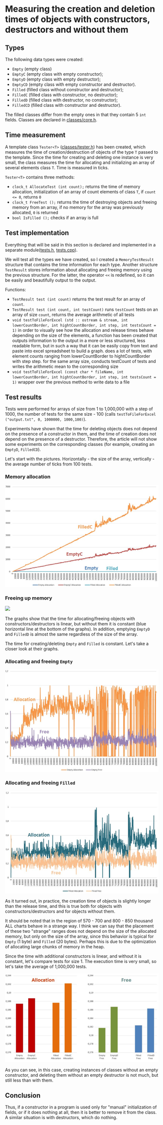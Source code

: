 # Measuring the creation and deletion times of objects with constructors, destructors and without them
## Types
The following data types were created:

* `Empty` (empty class)
* `EmptyC` (empty class with empty constructor);
* `EmptyD` (empty class with empty destructor);
* `EmptyCD` (empty class with empty constructor and destructor).
* `Filled` (filled class without constructor and destructor);
* `FilledC` (filled class with constructor, no destructor);
* `FilledD` (filled class with destructor, no constructor);
* `FilledCD` (filled class with constructor and destructor).

The filled classes differ from the empty ones in that they contain 5 `int` fields. Classes are declared in [classes/core.h](classes/core.h).

## Time measurement
A template class `Tester<T>` ([classes/tester.h](classes/tester.h)) has been created, which measures the time of creation/destruction of objects of the type `T` passed to the template. Since the time for creating and deleting one instance is very small, the class measures the time for allocating and initializing an array of several elements class `T`. Time is measured in ticks.

`Tester<T>` contains three methods:

* `clock_t AllocateTest (int count);` returns the time of memory allocation, initialization of an array of count elements of class `T`, if `count <= 0`, returns `0`
* `clock_t FreeTest ();` returns the time of destroying objects and freeing memory from an array, if no memory for the array was previously allocated, `0` is returned
* `bool IsFilled ();` checks if an array is full

## Test implementation
Everything that will be said in this section is declared and implemented in a separate module([tests.h](tests.h), [tests.cpp](tests.cpp)).

We will test all the types we have created, so I created a `MemoryTestResult` structure that contains the time information for each type. Another structure `TestResult` stores information about allocating and freeing memory using the previous structure. For the latter, the operator `<<` is redefined, so it can be easily and beautifully output to the output.

Functions:

* `TestResult test (int count)` returns the test result for an array of `count`.
* `TestResult test (int count, int testCount)` runs `testCount` tests on an array of size `count`, returns the average arithmetic of all tests
* `void testToFileForExcel (std :: ostream & stream, int lowerCountBorder, int hightCountBorder, int step, int testsCount = 1)` in order to visually see how the allocation and release times behave depending on the size of the elements, a function has been created that outputs information to the output in a more or less structured, less readable form, but in such a way that it can be easily copy from text and paste into excel spreadsheet to build a graph. does a lot of tests, with element counts ranging from lowerCountBorder to hightCountBorder with step step. for the same array size, conducts testCount of tests and writes the arithmetic mean to the corresponding size
* `void testToFileForExcel (const char * fileName, int lowerCountBorder, int hightCountBorder, int step, int testsCount = 1)` wrapper over the previous method to write data to a file

## Test results
Tests were performed for arrays of size from 1 to 1,000,000 with a step of 1000, the number of tests for the same size - 100 (calls `testToFileForExcel ("output.txt", 0, 1000000, 1000,100)`).

Experiments have shown that the time for deleting objects does not depend on the presence of a constructor in them, and the time of creation does not depend on the presence of a destructor. Therefore, the article will not show some experiments on the corresponding classes (for example, creating an `EmptyD`, `FilledCD`).

Let's start with the pictures. Horizontally - the size of the array, vertically - the average number of ticks from 100 tests.

### Memory allocation
![](images/allocating.png)

### Freeing up memory
![](images/freeing.png)

The graphs show that the time for allocating/freeing objects with constructors/destructors is linear, but without them it is constant (blue horizontal line at the bottom of the graphs). In addition, emptying `EmptyD` and `FilledD` is almost the same regardless of the size of the array.

The time for creating/deleting `Empty` and `Filled` is constant. Let's take a closer look at their graphs.

### Allocating and freeing `Empty`
![](images/empty.png)

### Allocating and freeing `Filled`
![](images/filled.png)

As it turned out, in practice, the creation time of objects is slightly longer than the release time, and this is true both for objects with constructors/destructors and for objects without them.

It should be noted that in the region of 570 - 700 and 800 - 850 thousand ALL charts behave in a strange way. I think we can say that the placement of these two "strange" ranges does not depend on the size of the allocated memory, but only on the size of the array, since this behavior is typical for `Empty` (1 byte) and `Filled` (20 bytes). Perhaps this is due to the optimization of allocating large chunks of memory in the heap.

Since the time with additional constructors is linear, and without it is constant, let's compare tests for size 1. The execution time is very small, so let's take the average of 1,000,000 tests.

![](images/comparison.png)

As you can see, in this case, creating instances of classes without an empty constructor, and deleting them without an empty destructor is not much, but still less than with them.

## Conclusion
Thus, if a constructor in a program is used only for "manual" initialization of fields, or if it does nothing at all, then it is better to remove it from the class. A similar situation is with destructors, which do nothing.
